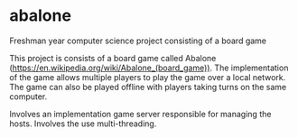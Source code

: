 # abalone
Freshman year computer science project consisting of a board game

This project is consists of a board game called Abalone (https://en.wikipedia.org/wiki/Abalone_(board_game)).
The implementation of the game allows multiple players to play the game over a local network.
The game can also be played offline with players taking turns on the same computer.

Involves an implementation game server responsible for managing the hosts. 
Involves the use multi-threading.
